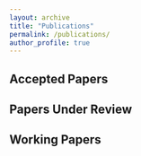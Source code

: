 ```yaml
---
layout: archive
title: "Publications"
permalink: /publications/
author_profile: true
---
```



##  Accepted Papers

## Papers Under Review

## Working Papers

<!-- {% if author.googlescholar %}
  You can also find my articles on <u><a href="{{author.googlescholar}}">my Google Scholar profile</a>.</u>
{% endif %}

{% include base_path %}

{% for post in site.publications reversed %}
  {% include archive-single.html %}
{% endfor %} -->
